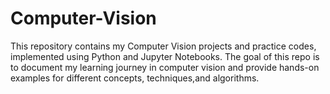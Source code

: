 # Computer-Vision
This repository contains my Computer Vision projects and practice codes, implemented using Python and Jupyter Notebooks. The goal of this repo is to document my learning journey in computer vision and provide hands-on examples for different concepts, techniques,and algorithms.
